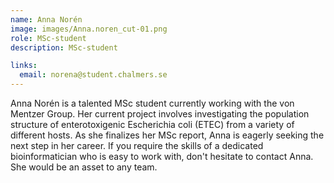 ```yaml
---
name: Anna Norén
image: images/Anna.noren_cut-01.png
role: MSc-student
description: MSc-student

links:
  email: norena@student.chalmers.se
---
```


Anna Norén is a talented MSc student currently working with the von Mentzer Group. Her current project involves investigating the population structure of enterotoxigenic Escherichia coli (ETEC) from a variety of different hosts. As she finalizes her MSc report, Anna is eagerly seeking the next step in her career. If you require the skills of a dedicated bioinformatician who is easy to work with, don't hesitate to contact Anna. She would be an asset to any team.
